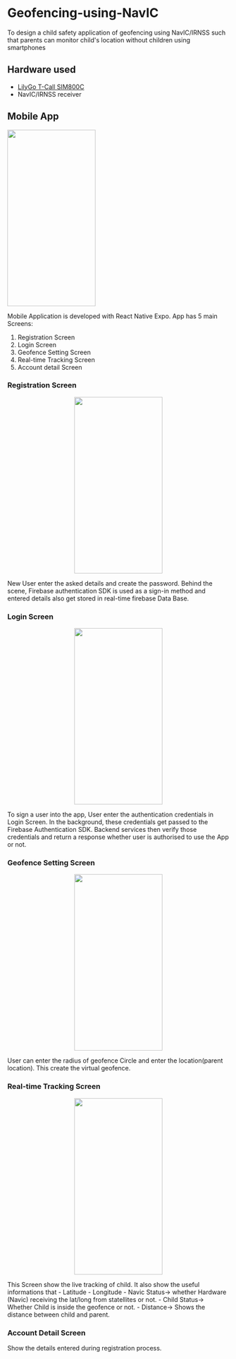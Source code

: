 # Geofencing-using-NavIC
To design a child safety application of geofencing using NavIC/IRNSS  such that parents can monitor child's location without children using smartphones

## Hardware used

* <a href="https://github.com/Xinyuan-LilyGO/LilyGo-T-Call-SIM800/"> LilyGo T-Call SIM800C </a> 
* NavIC/IRNSS receiver

## Mobile App 
<img src="https://user-images.githubusercontent.com/47287530/171267563-d40e5377-c747-4ce8-ab6a-5702d2d64568.jpeg" width="200" height="400" />


Mobile Application is developed with React Native Expo. 
App has 5 main Screens:

1. Registration Screen
2. Login Screen
3. Geofence Setting Screen
4. Real-time Tracking Screen
5. Account detail Screen

### Registration Screen
<p align="center">
<img src="https://user-images.githubusercontent.com/47287530/171267652-029649da-d35e-4423-8420-fcf4e5886581.jpg" width="200" height="400"/>
  </p>
New User enter the asked details and create the password. Behind the scene, Firebase authentication SDK is used as a sign-in method and entered details also get stored in real-time firebase Data Base.

### Login Screen
<p align="center">

<img src="https://user-images.githubusercontent.com/47287530/171267615-be6b9da4-badb-4127-a842-32b110cbbe1a.jpg" width="200" height="400" />
</p>
To sign a user into the app, User enter the authentication credentials in Login Screen. In the background, these credentials get passed to the Firebase Authentication SDK. Backend services then verify those credentials and return a response whether user is authorised to use the App or not.

### Geofence Setting Screen
<p align="center">

<img src="https://user-images.githubusercontent.com/47287530/171267615-be6b9da4-badb-4127-a842-32b110cbbe1a.jpg" width="200" height="400" />
</p>
User can enter the radius of geofence Circle and enter the location(parent location). This create the virtual geofence.

### Real-time Tracking Screen
<p align="center">

<img src="https://user-images.githubusercontent.com/47287530/171267679-63e36930-4d1d-44ed-b918-980931347c77.jpg" width="200" height="400" />
</p>
This Screen show the live tracking of child. It also show the useful informations that 
- Latitude 
- Longitude 
- Navic Status-> whether Hardware (Navic) receiving the lat/long from statellites or not.
- Child Status-> Whether Child is inside the geofence or not.
- Distance-> Shows the distance between child and parent.

### Account Detail Screen
Show the details entered during registration process.


